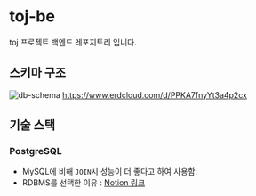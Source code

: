 # toj-be

toj 프로젝트 백엔드 레포지토리 입니다.

## 스키마 구조

![db-schema](https://github.com/type-challenges-online-judge/toj-be/assets/44913775/ba5f12e4-b485-4b89-9b2c-6f37118937bd)
https://www.erdcloud.com/d/PPKA7fnyYt3a4p2cx

## 기술 스택

### PostgreSQL

- MySQL에 비해 `JOIN`시 성능이 더 좋다고 하여 사용함.
- RDBMS를 선택한 이유 : [Notion 링크](https://www.notion.so/RDBMS-vs-NoSQL-0d5d0a8a6b924ac09583070402070afd?pvs=4)
